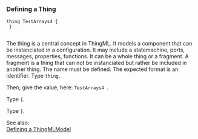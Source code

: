 ### <a name="Defining-a-Thing"></a>Defining a Thing

```
thing TestArrays4 {
 }


```
The thing is a central concept in ThingML. It models a component that can be instanciated in a configuration. It may include a statemachine, ports, messages, properties, functions. It can be a whole thing or a fragment. A fragment is a thing that can not be instanciated but rather be included in another thing. The name must be defined. The expected format is an identifier.
Type `thing`. 

Then, give the value, here: `TestArrays4 `.


Type `{`. 

Type `}`. 

See also:<br/>
[Defining a ThingMLModel](Defining-a-ThingMLModel)
